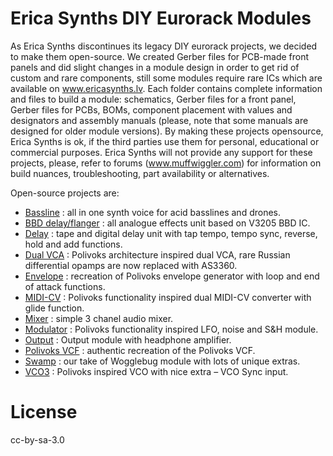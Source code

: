 Erica Synths DIY Eurorack Modules
=================================

As Erica Synths discontinues its legacy DIY eurorack projects, we decided to make them open-source. We created Gerber files for PCB-made front panels and did slight changes in a module design in order to get rid of custom and rare components, still some modules require rare ICs which are available on www.ericasynths.lv. Each folder contains complete information and files to build a module: schematics, Gerber files for a front panel, Gerber files for PCBs, BOMs, component placement with values and designators and assembly manuals (please, note that some manuals are designed for older module versions).
By making these projects opensource, Erica Synths is ok, if the third parties use them for personal, educational or commercial purposes.
Erica Synths will not provide any support for these projects, please, refer to forums (www.muffwiggler.com) for information on build nuances, troubleshooting, part availability or alternatives.

Open-source projects are:

* [Bassline](https://www.ericasynths.lv/shop/discontinued-products/diy-bassline/) : all in one synth voice for acid basslines and drones.
* [BBD delay/flanger](https://www.ericasynths.lv/shop/discontinued-products/diy-bbd-delayflanger/) : all analogue effects unit based on V3205 BBD IC.
* [Delay](https://www.ericasynths.lv/shop/discontinued-products/diy-delay/) : tape and digital delay unit with tap tempo, tempo sync, reverse, hold and add functions.
* [Dual VCA](https://www.ericasynths.lv/shop/discontinued-products/diy-polivoks-vca-ii/) : Polivoks architecture inspired dual VCA, rare Russian differential opamps are now replaced with AS3360.
* [Envelope](https://www.ericasynths.lv/shop/discontinued-products/diy-polivoks-eg-ii/) : recreation of Polivoks envelope generator with loop and end of attack functions.
* [MIDI-CV](https://www.ericasynths.lv/shop/discontinued-products/diy-midi-cv-ii/) : Polivoks functionality inspired dual MIDI-CV converter with glide function.
* [Mixer](https://www.ericasynths.lv/shop/discontinued-products/diy-mixer-ii/) : simple 3 chanel audio mixer.
* [Modulator](https://www.ericasynths.lv/shop/discontinued-products/diy-modulator-ii/) : Polivoks functionality inspired LFO, noise and S&H module.
* [Output](https://www.ericasynths.lv/shop/discontinued-products/diy-output-ii/) : Output module with headphone amplifier.
* [Polivoks VCF](https://www.ericasynths.lv/shop/discontinued-products/diy-polivoks-vcf-ii/) : authentic recreation of the Polivoks VCF.
* [Swamp](https://www.ericasynths.lv/shop/discontinued-products/diy-swamp/) : our take of Wogglebug module with lots of unique extras.
* [VCO3](https://www.ericasynths.lv/shop/discontinued-products/diy-polivoks-vco-ii/) : Polivoks inspired VCO with nice extra – VCO Sync input.

License
=======

cc-by-sa-3.0
